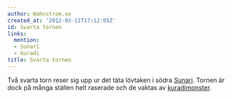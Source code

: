 ```yaml
---
author: Wahnstrom.se
created_at: '2012-03-11T17:12:05Z'
id: Svarta tornen
links:
  mention:
  - Sunari
  - kuradi
title: Svarta tornen
---
```


Två svarta torn reser sig upp ur det täta lövtaken i södra [Sunari]. Tornen är dock på många ställen
helt raserade och de vaktas av [kuradimonster].

  [Sunari]: Sunari
  [kuradimonster]: kuradi